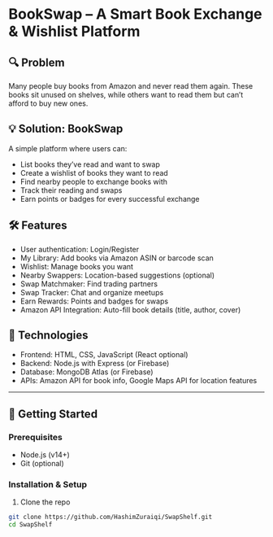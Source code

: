 # BookSwap – A Smart Book Exchange & Wishlist Platform

## 🔍 Problem  
Many people buy books from Amazon and never read them again. These books sit unused on shelves, while others want to read them but can’t afford to buy new ones.

## 💡 Solution: BookSwap  
A simple platform where users can:  
- List books they’ve read and want to swap  
- Create a wishlist of books they want to read  
- Find nearby people to exchange books with  
- Track their reading and swaps  
- Earn points or badges for every successful exchange

## 🛠️ Features  
- User authentication: Login/Register  
- My Library: Add books via Amazon ASIN or barcode scan  
- Wishlist: Manage books you want  
- Nearby Swappers: Location-based suggestions (optional)  
- Swap Matchmaker: Find trading partners  
- Swap Tracker: Chat and organize meetups  
- Earn Rewards: Points and badges for swaps  
- Amazon API Integration: Auto-fill book details (title, author, cover)

## 🧠 Technologies  
- Frontend: HTML, CSS, JavaScript (React optional)  
- Backend: Node.js with Express (or Firebase)  
- Database: MongoDB Atlas (or Firebase)  
- APIs: Amazon API for book info, Google Maps API for location features

---

## 🚀 Getting Started

### Prerequisites  
- Node.js (v14+)  
- Git (optional)

### Installation & Setup

1. Clone the repo  
```bash
git clone https://github.com/HashimZuraiqi/SwapShelf.git
cd SwapShelf
